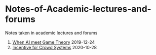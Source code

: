 # Notes-of-Academic-lectures-and-forums
Notes taken in academic lectures and forums
1. [When AI meet Game Theory](https://github.com/zysps1/Notes-of-Academic-lectures-and-forums/blob/master/When%20AI%20meet%20Game%20Theory.md) 
 2019-12-24
2. [Incentive for Crowd Systems](https://github.com/zysps1/Notes-of-Academic-lectures-and-forums/blob/master/Incentive%20for%20Crowd%20Systems%20-%202020-10-28.md)
2020-10-28
